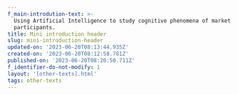 ```yaml
---
f_main-introdution-text: >-
  Using Artificial Intelligence to study cognitive phenomena of market
  participants.
title: Mini introduction header
slug: mini-introduction-header
updated-on: '2023-06-20T08:13:44.935Z'
created-on: '2023-06-20T08:12:58.781Z'
published-on: '2023-06-20T08:20:50.711Z'
f_identifier-do-not-modify: 1
layout: '[other-texts].html'
tags: other-texts
---
```



